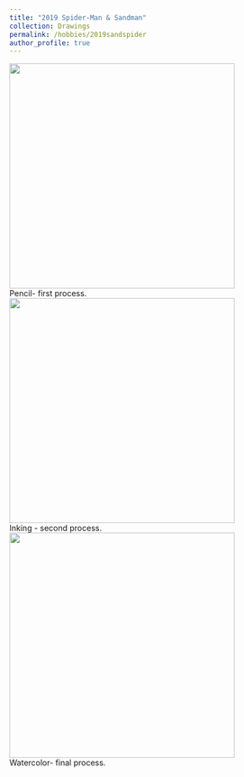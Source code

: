 ```yaml
---
title: "2019 Spider-Man & Sandman"
collection: Drawings
permalink: /hobbies/2019sandspider
author_profile: true
---
```


<div class="gallery">
  <a target="_blank" href="http://fjnovais.github.io/images/miranha3.jpg">
    <img src="http://fjnovais.github.io/images/miranha3.jpg" alt="" width="400">
  </a>
  <div class="desc">Pencil- first process.</div>
</div>

<div class="gallery">
  <a target="_blank" href="http://fjnovais.github.io/images/miranha4.jpg">
    <img src="http://fjnovais.github.io/images/miranha4.jpg" alt="" width="400">
  </a>
  <div class="desc">Inking - second process.</div>
</div>

<div class="gallery">
  <a target="_blank" href="http://fjnovais.github.io/images/miranha5.jpg">
    <img src="http://fjnovais.github.io/images/miranha5.jpg" alt="" width="400">
  </a>
  <div class="desc">Watercolor- final process.
</div>
